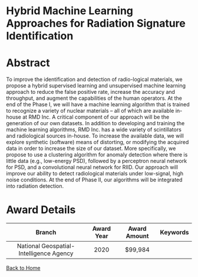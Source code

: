 
Hybrid Machine Learning Approaches for Radiation Signature Identification
=========================================================================

# Abstract


To improve the identification and detection of radio-logical materials, we propose a hybrid supervised learning and unsupervised machine learning approach to reduce the false positive rate, increase the accuracy and throughput, and augment the capabilities of the human operators. At the end of the Phase I, we will have a machine learning algorithm that is trained to recognize a variety of nuclear materials – all of which are available in-house at RMD Inc. A critical component of our approach will be the generation of our own datasets. In addition to developing and training the machine learning algorithms, RMD Inc. has a wide variety of scintillators and radiological sources in-house. To increase the available data, we will explore synthetic (software) means of distorting, or modifying the acquired data in order to increase the size of our dataset. More specifically, we propose to use a clustering algorithm for anomaly detection where there is little data (e.g., low-energy PSD), followed by a perceptron neural network for PSD, and a convolutional neural network for RIID. Our approach will improve our ability to detect radiological materials under low-signal, high noise conditions. At the end of Phase II, our algorithms will be integrated into radiation detection.  

# Award Details

|Branch|Award Year|Award Amount|Keywords|
| :---: | :---: | :---: | :---: |
|National Geospatial-Intelligence Agency|2020|$99,984||
  
  


[Back to Home](https://github.com/chrischow/dod_sbir_awards/JH/#2266)
